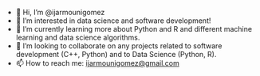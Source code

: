 - 👋 Hi, I’m @ijarmounigomez
- 👀 I’m interested in data science and software development!
- 🌱 I’m currently learning more about Python and R and different machine learning and data science algorithms.
- 💞️ I’m looking to collaborate on any projects related to software development (C++, Python) and to Data Science (Python, R).
- 📫 How to reach me: ijarmounigomez@gmail.com

<!---
ijarmounigomez/ijarmounigomez is a ✨ special ✨ repository because its `README.md` (this file) appears on your GitHub profile.
You can click the Preview link to take a look at your changes.
--->
